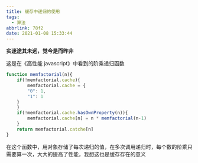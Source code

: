 ```yaml
---
title: 缓存中递归的使用
tags:
  - 算法
abbrlink: 78f2
date: 2021-01-08 15:33:44
---
```

**实迷途其未远，觉今是而昨非**
<!--more-->
这是在《高性能 javascript》中看到的阶乘递归函数

```js
function memfactorial(n){
    if(!memfactorial.cache){
        memfactorial.cache = {
	    "0": 1,
	    "1": 1
	}
    }
    if(!memfactorial.cache.hasOwnProperty(n)){
        memfactorial.cache[n] = n * memfactorial(n-1)
    }
    return memfactorial.catche[n]
}
```
在这个函数中，用对象存储了每次递归的值，在多次调用递归时，每个数的阶乘只需要算一次，大大的提高了性能，我想这也是缓存存在的意义
